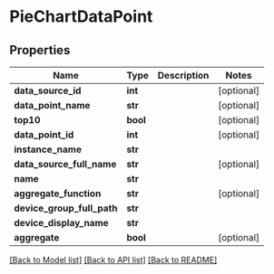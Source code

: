 # PieChartDataPoint

## Properties
Name | Type | Description | Notes
------------ | ------------- | ------------- | -------------
**data_source_id** | **int** |  | [optional] 
**data_point_name** | **str** |  | [optional] 
**top10** | **bool** |  | [optional] 
**data_point_id** | **int** |  | [optional] 
**instance_name** | **str** |  | 
**data_source_full_name** | **str** |  | [optional] 
**name** | **str** |  | 
**aggregate_function** | **str** |  | [optional] 
**device_group_full_path** | **str** |  | 
**device_display_name** | **str** |  | 
**aggregate** | **bool** |  | [optional] 

[[Back to Model list]](../README.md#documentation-for-models) [[Back to API list]](../README.md#documentation-for-api-endpoints) [[Back to README]](../README.md)


